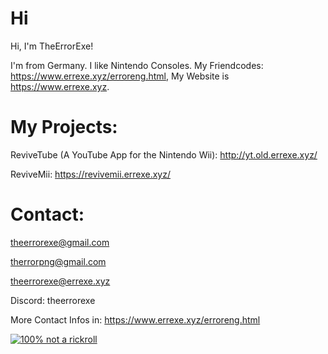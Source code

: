 # Hi
Hi, I'm TheErrorExe!

I'm from Germany. I like Nintendo Consoles. My Friendcodes: https://www.errexe.xyz/erroreng.html, My Website is https://www.errexe.xyz.

# My Projects:

ReviveTube (A YouTube App for the Nintendo Wii): http://yt.old.errexe.xyz/

ReviveMii: https://revivemii.errexe.xyz/

# Contact:

theerrorexe@gmail.com

therrorpng@gmail.com

theerrorexe@errexe.xyz

Discord: theerrorexe

More Contact Infos in: https://www.errexe.xyz/erroreng.html

[![100% not a rickroll](https://eu2-browse.startpage.com/av/anon-image?piurl=https%3A%2F%2Fconstruct-static.com%2Fuploads%2F3893%2F28d2e867-93b1-4127-94ef-68c70d3f0f6b%2Fc%2F-895885962%2Fmainimage.png&sp=1736133461T6ce8b94bda7888b0db3aa17965baf63297dd88652ba65c7803b2c69af3c3f5f5)](https://www.youtube.com/watch?v=dQw4w9WgXcQ)
